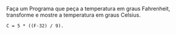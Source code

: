 Faça um Programa que peça a temperatura em graus Fahrenheit, transforme e mostre a temperatura em graus Celsius.

    C = 5 * ((F-32) / 9). 
